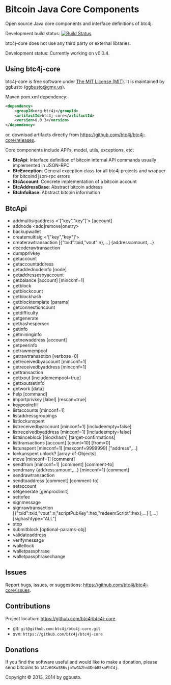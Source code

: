 Bitcoin Java Core Components
============================
Open source Java core components and interface definitions of btc4j.

Development build status: [![Build Status](https://travis-ci.org/btc4j/btc4j-core.png?branch=master)](https://travis-ci.org/btc4j/btc4j-core)

btc4j-core does not use any third party or external libraries.

Development status: Currently working on v0.0.4.

Using btc4j-core
----------------
btc4j-core is free software under [The MIT License (MIT)](http://opensource.org/licenses/MIT/ "The MIT License (MIT)"). It is maintained by ggbusto (ggbusto@gmx.us).

Maven pom.xml dependency:
```xml
<dependency>
	<groupId>org.btc4j</groupId>
	<artifactId>btc4j-core</artifactId>
	<version>0.0.3</version>
</dependency>
```
or, download artifacts directly from https://github.com/btc4j/btc4j-core/releases.

Core components include API's, model, utils, exceptions, etc:
* __BtcApi__: Interface definition of bitcoin internal API commands usually implemented in JSON-RPC
* __BtcException__: General exception class for all btc4j projects and wrapper for bitcoind json-rpc errors
* __BtcAccount__: Concrete implementation of a bitcoin account
* __BtcAddressBase__: Abstract bitcoin address
* __BtcInfoBase__: Abstract bitcoin information

BtcApi
------
* addmultisigaddress <nrequired> <'["key","key"]'> [account]
* addnode <node> <add|remove|onetry>
* backupwallet <destination>
* createmultisig <nrequired> <'["key","key"]'>
* createrawtransaction [{"txid":txid,"vout":n},...] {address:amount,...}
* decoderawtransaction <hex string>
* dumpprivkey <bitcoinaddress>
* getaccount <bitcoinaddress>
* getaccountaddress <account>
* getaddednodeinfo <dns> [node]
* getaddressesbyaccount <account>
* getbalance [account] [minconf=1]
* getblock <hash>
* getblockcount
* getblockhash <index>
* getblocktemplate [params]
* getconnectioncount
* getdifficulty
* getgenerate
* gethashespersec
* getinfo
* getmininginfo
* getnewaddress [account]
* getpeerinfo
* getrawmempool
* getrawtransaction <txid> [verbose=0]
* getreceivedbyaccount <account> [minconf=1]
* getreceivedbyaddress <bitcoinaddress> [minconf=1]
* gettransaction <txid>
* gettxout <txid> <n> [includemempool=true]
* gettxoutsetinfo
* getwork [data]
* help [command]
* importprivkey <bitcoinprivkey> [label] [rescan=true]
* keypoolrefill
* listaccounts [minconf=1]
* listaddressgroupings
* listlockunspent
* listreceivedbyaccount [minconf=1] [includeempty=false]
* listreceivedbyaddress [minconf=1] [includeempty=false]
* listsinceblock [blockhash] [target-confirmations]
* listtransactions [account] [count=10] [from=0]
* listunspent [minconf=1] [maxconf=9999999]  ["address",...]
* lockunspent unlock? [array-of-Objects]
* move <fromaccount> <toaccount> <amount> [minconf=1] [comment]
* sendfrom <fromaccount> <tobitcoinaddress> <amount> [minconf=1] [comment] [comment-to]
* sendmany <fromaccount> {address:amount,...} [minconf=1] [comment]
* sendrawtransaction <hex string>
* sendtoaddress <bitcoinaddress> <amount> [comment] [comment-to]
* setaccount <bitcoinaddress> <account>
* setgenerate <generate> [genproclimit]
* settxfee <amount>
* signmessage <bitcoinaddress> <message>
* signrawtransaction <hex string> [{"txid":txid,"vout":n,"scriptPubKey":hex,"redeemScript":hex},...] [<privatekey1>,...] [sighashtype="ALL"]
* stop
* submitblock <hex data> [optional-params-obj]
* validateaddress <bitcoinaddress>
* verifymessage <bitcoinaddress> <signature> <message>
* walletlock
* walletpassphrase <passphrase> <timeout>
* walletpassphrasechange <oldpassphrase> <newpassphrase>

Issues
------
Report bugs, issues, or suggestions: https://github.com/btc4j/btc4j-core/issues.

Contributions
-------------
Project location: https://github.com/btc4j/btc4j-core.
* git: `git@github.com:btc4j/btc4j-core.git`
* svn: `https://github.com/btc4j/btc4j-core`

Donations
---------
If you find the software useful and would like to make a donation, please send bitcoins to `1ACz6GKw3B6vjoYwGA2hnXDnbR5koFhC4j`.

Copyright &copy; 2013, 2014 by ggbusto.